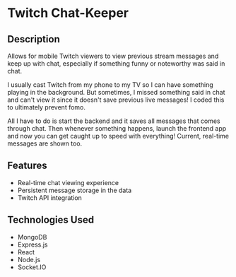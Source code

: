 # Twitch Chat-Keeper

## Description
Allows for mobile Twitch viewers to view previous stream messages and keep up with chat, especially if something funny or noteworthy was said in chat.

I usually cast Twitch from my phone to my TV so I can have something playing in the background. But sometimes, I missed something said in chat and can't view it since it doesn't save previous live messages! I coded this to ultimately prevent fomo.

All I have to do is start the backend and it saves all messages that comes through chat. Then whenever something happens, launch the frontend app and now you can get caught up to speed with everything! Current, real-time messages are shown too.

## Features
- Real-time chat viewing experience
- Persistent message storage in the data
- Twitch API integration

## Technologies Used
- MongoDB
- Express.js
- React
- Node.js
- Socket.IO
